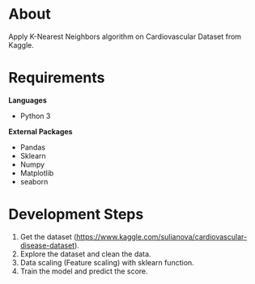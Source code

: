 # About
Apply K-Nearest Neighbors algorithm on Cardiovascular Dataset from Kaggle.

# Requirements

**Languages**
* Python 3

**External Packages**
* Pandas
* Sklearn
* Numpy
* Matplotlib
* seaborn

# Development Steps
1) Get the dataset (https://www.kaggle.com/sulianova/cardiovascular-disease-dataset).
2) Explore the dataset and clean the data.
3) Data scaling (Feature scaling) with sklearn function.
4) Train the model and predict the score.
